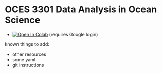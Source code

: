 # OCES 3301 Data Analysis in Ocean Science


- [![Open In Colab](https://colab.research.google.com/assets/colab-badge.svg)](https://colab.research.google.com/github/julianmak/OCES3301_data_analysis/blob/main/)
  (requires Google login)

known things to add:

* other resources
* some yaml
* git instructions

